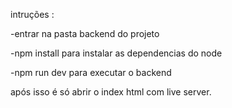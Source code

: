 intruções :

-entrar na pasta backend do projeto 


-npm install para instalar as dependencias do node


-npm run dev para executar o backend


após isso é só abrir o index html com live server.
